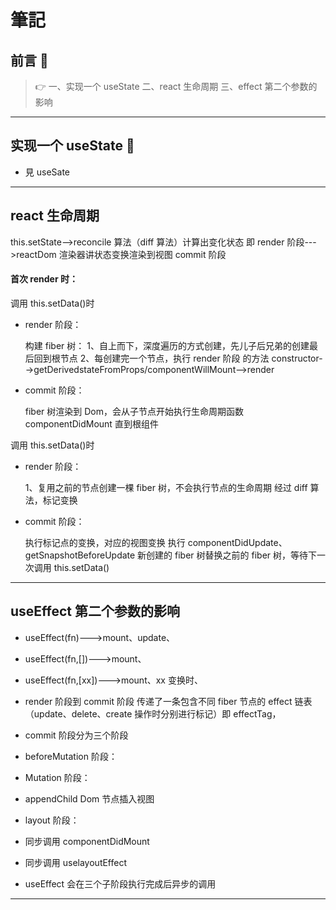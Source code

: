 # 筆記

## 前言 📝

> 👉
> 一、实现一个 useState
> 二、react 生命周期
> 三、effect 第二个参数的影响

---

## 实现一个 useState 🤖

- 見 useSate

---

## react 生命周期

this.setState-->reconcile 算法（diff 算法）计算出变化状态 即 render 阶段--->reactDom 渲染器讲状态变换渲染到视图 commit 阶段

#### 首次 render 时：

调用 this.setData()时

- render 阶段：

  构建 fiber 树：
  1、自上而下，深度遍历的方式创建，先儿子后兄弟的创建最后回到根节点
  2、每创建完一个节点，执行 render 阶段 的方法 constructor-->getDerivedstateFromProps/componentWillMount-->render

- commit 阶段：

  fiber 树渲染到 Dom，会从子节点开始执行生命周期函数 componentDidMount 直到根组件

调用 this.setData()时

- render 阶段：

  1、复用之前的节点创建一棵 fiber 树，不会执行节点的生命周期
  经过 diff 算法，标记变换

- commit 阶段：

  执行标记点的变换，对应的视图变换 执行 componentDidUpdate、getSnapshotBeforeUpdate
  新创建的 fiber 树替换之前的 fiber 树，等待下一次调用 this.setData()

---

## useEffect 第二个参数的影响

- useEffect(fn)--->mount、update、
- useEffect(fn,[])--->mount、
- useEffect(fn,[xx])--->mount、xx 变换时、

- render 阶段到 commit 阶段 传递了一条包含不同 fiber 节点的 effect 链表（update、delete、create 操作时分别进行标记）即 effectTag，
- commit 阶段分为三个阶段
- beforeMutation 阶段：

- Mutation 阶段：
- appendChild Dom 节点插入视图
- layout 阶段：
- 同步调用 componentDidMount
- 同步调用 uselayoutEffect
- useEffect 会在三个子阶段执行完成后异步的调用

---
